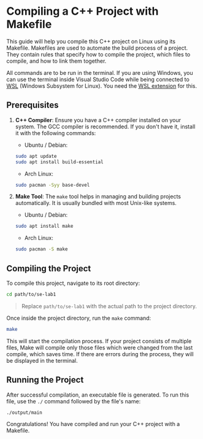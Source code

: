 # Compiling a C++ Project with Makefile

This guide will help you compile this C++ project on Linux using its Makefile. Makefiles are used to automate the build process of a project. They contain rules that specify how to compile the project, which files to compile, and how to link them together.

All commands are to be run in the terminal. If you are using Windows, you can use the terminal inside Visual Studio Code while being connected to [WSL](https://learn.microsoft.com/en-us/windows/wsl/install) (Windows Subsystem for Linux). You need the [WSL extension](https://learn.microsoft.com/en-us/windows/wsl/tutorials/wsl-vscode) for this.

## Prerequisites

1. **C++ Compiler**: Ensure you have a C++ compiler installed on your system. The GCC compiler is recommended. If you don't have it, install it with the following commands:

    - Ubuntu / Debian:

    ```bash
    sudo apt update
    sudo apt install build-essential
    ```

    - Arch Linux:

    ```bash
    sudo pacman -Syy base-devel
    ```

2. **Make Tool**: The `make` tool helps in managing and building projects automatically. It is usually bundled with most Unix-like systems.

    - Ubuntu / Debian:

    ```bash
    sudo apt install make
    ```

    - Arch Linux:

    ```bash
    sudo pacman -S make
    ```

## Compiling the Project

To compile this project, navigate to its root directory:

```bash
cd path/to/se-lab1
```

> Replace `path/to/se-lab1` with the actual path to the project directory.

Once inside the project directory, run the `make` command:

```bash
make
```

This will start the compilation process. If your project consists of multiple files, Make will compile only those files which were changed from the last compile, which saves time. If there are errors during the process, they will be displayed in the terminal.

## Running the Project

After successful compilation, an executable file is generated. To run this file, use the `./` command followed by the file's name:

```bash
./output/main
```

Congratulations! You have compiled and run your C++ project with a Makefile.
